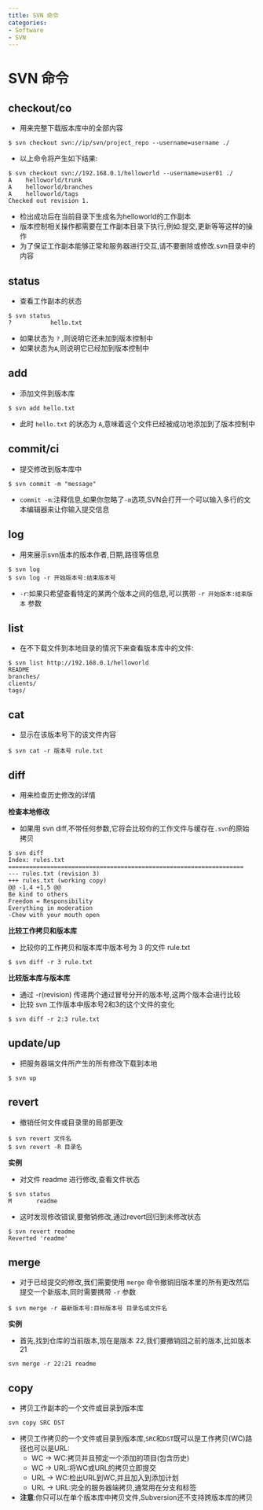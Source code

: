 ```yaml
---
title: SVN 命令
categories:
- Software
- SVN
---
```

# SVN 命令

## checkout/co

- 用来完整下载版本库中的全部内容

```shell
$ svn checkout svn://ip/svn/project_repo --username=username ./
```

- 以上命令将产生如下结果:

```
$ svn checkout svn://192.168.0.1/helloworld --username=user01 ./
A    helloworld/trunk
A    helloworld/branches
A    helloworld/tags
Checked out revision 1.
```

- 检出成功后在当前目录下生成名为helloworld的工作副本
- 版本控制相关操作都需要在工作副本目录下执行,例如:提交,更新等等这样的操作
- 为了保证工作副本能够正常和服务器进行交互,请不要删除或修改.svn目录中的内容

## status

- 查看工作副本的状态

```
$ svn status
?			hello.txt
```

- 如果状态为 `?` ,则说明它还未加到版本控制中
- 如果状态为`A`,则说明它已经加到版本控制中

## add

- 添加文件到版本库

```
$ svn add hello.txt
```

- 此时 `hello.txt` 的状态为 `A`,意味着这个文件已经被成功地添加到了版本控制中

## commit/ci

- 提交修改到版本库中

```
$ svn commit -m "message"
```

- `commit -m`:注释信息,如果你忽略了`-m`选项,SVN会打开一个可以输入多行的文本编辑器来让你输入提交信息

## log

- 用来展示svn版本的版本作者,日期,路径等信息

```
$ svn log
$ svn log -r 开始版本号:结束版本号
```

- `-r`:如果只希望查看特定的某两个版本之间的信息,可以携带 `-r 开始版本:结束版本` 参数

## list

* 在不下载文件到本地目录的情况下来查看版本库中的文件:

```
$ svn list http://192.168.0.1/helloworld
README
branches/
clients/
tags/
```

## cat

- 显示在该版本号下的该文件内容

```
$ svn cat -r 版本号 rule.txt
```

## diff

- 用来检查历史修改的详情

**检查本地修改**

- 如果用 svn diff,不带任何参数,它将会比较你的工作文件与缓存在`.svn`的原始拷贝

```
$ svn diff
Index: rules.txt
===================================================================
--- rules.txt (revision 3)
+++ rules.txt (working copy)
@@ -1,4 +1,5 @@
Be kind to others
Freedom = Responsibility
Everything in moderation
-Chew with your mouth open
```

**比较工作拷贝和版本库**

- 比较你的工作拷贝和版本库中版本号为 3 的文件 rule.txt

```
$ svn diff -r 3 rule.txt
```

**比较版本库与版本库**

- 通过 -r(revision) 传递两个通过冒号分开的版本号,这两个版本会进行比较
- 比较 svn 工作版本中版本号2和3的这个文件的变化

```
$ svn diff -r 2:3 rule.txt
```

## update/up

- 把服务器端文件所产生的所有修改下载到本地

```
$ svn up
```

## revert

- 撤销任何文件或目录里的局部更改

```
$ svn revert 文件名
$ svn revert -R 目录名
```

**实例**

- 对文件 readme 进行修改,查看文件状态

```
$ svn status
M       readme
```

- 这时发现修改错误,要撤销修改,通过revert回归到未修改状态

```
$ svn revert readme
Reverted 'readme'
```

## merge

- 对于已经提交的修改,我们需要使用 `merge` 命令撤销旧版本里的所有更改然后提交一个新版本,同时需要携带 `-r` 参数

```
$ svn merge -r 最新版本号:目标版本号 目录名或文件名
```

**实例**

- 首先,找到仓库的当前版本,现在是版本 22,我们要撤销回之前的版本,比如版本 21

```
svn merge -r 22:21 readme
```

## copy

- 拷贝工作副本的一个文件或目录到版本库

```
svn copy SRC DST
```

- 拷贝工作拷贝的一个文件或目录到版本库,`SRC`和`DST`既可以是工作拷贝(WC)路径也可以是URL:
  - WC -> WC:拷贝并且预定一个添加的项目(包含历史)
  - WC -> URL:将WC或URL的拷贝立即提交
  - URL -> WC:检出URL到WC,并且加入到添加计划
  - URL -> URL:完全的服务器端拷贝,通常用在分支和标签
- **注意**:你只可以在单个版本库中拷贝文件,Subversion还不支持跨版本库的拷贝